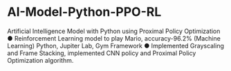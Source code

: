 # AI-Model-Python-PPO-RL
Artificial Intelligence Model with Python using Proximal Policy Optimization	
●	Reinforcement Learning model to play Mario, accuracy-96.2% (Machine Learning) Python, Jupiter Lab, Gym Framework
●	Implemented Grayscaling and Frame Stacking, implemented CNN policy and Proximal Policy Optimization algorithm.
